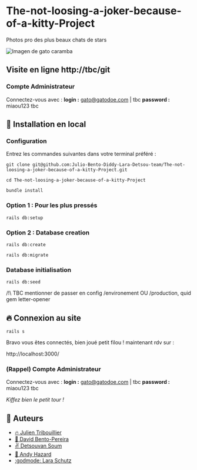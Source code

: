# The-not-loosing-a-joker-because-of-a-kitty-Project

Photos pro des plus beaux chats de stars

![Imagen de gato caramba](https://images.unsplash.com/photo-1494256997604-768d1f608cac?ixlib=rb-1.2.1&ixid=eyJhcHBfaWQiOjEyMDd9&auto=format&fit=crop&w=1101&q=80)

## Visite en ligne http://tbc/git

### Compte Administrateur

Connectez-vous avec :
**login :** gato@gatodoe.com | tbc
**password :** miaou123 tbc


## :wrench: Installation en local

### Configuration
Entrez les commandes suivantes dans votre terminal préféré :

`git clone git@github.com:Julio-Bento-Diddy-Lara-Detsou-team/The-not-loosing-a-joker-because-of-a-kitty-Project.git`

`cd The-not-loosing-a-joker-because-of-a-kitty-Project`

`bundle install`

### Option 1 : Pour les plus pressés

`rails db:setup`

### Option 2 : Database creation

`rails db:create`

`rails db:migrate`

### Database initialisation

`rails db:seed`

/!\ TBC mentionner de passer en config /environement OU /production, quid gem letter-opener  

## 🔥 Connexion au site

`rails s`

Bravo vous êtes connectés, bien joué petit filou ! maintenant rdv sur :

http://localhost:3000/

### (Rappel) Compte Administrateur
Connectez-vous avec :
**login :** gato@gatodoe.com | tbc
**password :** miaou123 tbc

*Kiffez bien le petit tour !*

## 🐯 Auteurs

- [:fire: Julien Tribouillier](https://github.com/Popikadir)
- [:seedling: David Bento-Pereira](https://github.com/davidBentoPereira)
- [:v: Detsouvan Soum](https://github.com/detsou)
- [:muscle: Andy Hazard](https://github.com/didy400)
- [:godmode: Lara Schutz](https://github.com/Laramarey)

